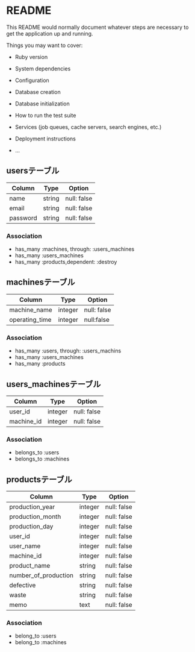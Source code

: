 # README

This README would normally document whatever steps are necessary to get the
application up and running.

Things you may want to cover:

* Ruby version

* System dependencies

* Configuration

* Database creation

* Database initialization

* How to run the test suite

* Services (job queues, cache servers, search engines, etc.)

* Deployment instructions

* ...

## usersテーブル

|Column|Type|Option|
|------|----|------|
|name|string|null: false|
|email|string|null: false|
|password|string|null: false|

### Association

- has_many :machines, through: :users_machines
- has_many :users_machines
- has_many :products,dependent: :destroy

## machinesテーブル

|Column|Type|Option|
|------|----|------|
|machine_name|integer|null: false|
|operating_time|integer|null:false|

### Association

- has_many :users, through: :users_machins
- has_many :users_machines
- has_many :products
   
## users_machinesテーブル
|Column|Type|Option|
|------|----|------|
|user_id|integer|null: false|
|machine_id|integer|null: false|

### Association
- belongs_to :users
- belongs_to :machines

## productsテーブル

|Column|Type|Option|
|------|----|------|
|production_year|integer|null: false|
|production_month|integer|null: false|
|production_day|integer|null: false|
|user_id|integer|null: false|
|user_name|integer|null: false|
|machine_id|integer|null: false|
|product_name|string|null: false|
|number_of_production|string|null: false|
|defective|string|null: false|
|waste|string|null: false|
|memo|text|null: false|


### Association

- belong_to :users
- belong_to :machines
